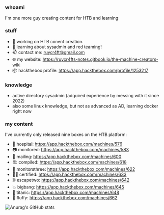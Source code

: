 ### whoami

I'm one more guy creating content for HTB and learning

### stuff

- 🔭 working on HTB conent creation.
- 🌱 learning about sysadmin and red teaming!
- 📫 contact me: ruycr4ft@gmail.com
- 🌐 my website: https://ruycr4fts-notes.gitbook.io/the-machine-creators-wiki
- 📦 hackthebox profile: https://app.hackthebox.com/profile/1253217

### knowledge

- active directory sysadmin (adquired experience by messing with it since 2022)
- also some linux knowledge, but not as advanced as AD, learning docker right now

### my content

I've currently only released nine boxes on the HTB platform:

- 🏥 hospital: https://app.hackthebox.com/machines/576
- 📷 monitored: https://app.hackthebox.com/machines/583
- 📧 mailing: https://app.hackthebox.com/machines/600
- 🏗️ compiled: https://app.hackthebox.com/machines/618
- 🌵 monitorsthree: https://app.hackthebox.com/machines/622
- 🧑‍🎓 certified: https://app.hackthebox.com/machines/633
- ⛓️ escapetwo: https://app.hackthebox.com/machines/642
- 💥 bigbang: https://app.hackthebox.com/machines/645
- 🚢 titanic: https://app.hackthebox.com/machines/648
- 🐶 fluffy: https://app.hackthebox.com/machines/662

![Anurag's GitHub stats](https://github-readme-stats.vercel.app/api?username=ruycr4ft&show_icons=true&theme=dark)
